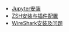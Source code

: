 <!-- docs/_sidebar.md -->

 * [Jupyter安装](tool/jupyter)
 * [ZSH安装与插件配置](tool/zsh)
 * [WireShark安装及问题](tool/wireshark)